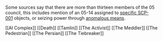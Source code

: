 Some sources say that there are more than thirteen members of the 05 council, this includes mention of an 05-14 assigned to [specific SCP-001](https://scp-wiki.wikidot.com/dr-clef-s-proposal) objects, or seizing power through [anomalous means](https://scp-wiki.wikidot.com/scp-4339).

[[AI Complex]]
[[Death]]
[[Tamlin]]
[[The Activist]]
[[The Meddler]]
[[The Pedestrian]]
[[The Persian]]
[[The Tiebreaker]]